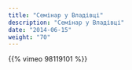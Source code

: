 ```yaml
---
title: "Семінар у Владівці"
description: "Семінар у Владівці"
date: "2014-06-15"
weight: "70"
---
```


{{% vimeo 98119101 %}}
